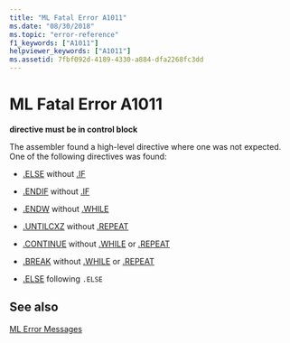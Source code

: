 ```yaml
---
title: "ML Fatal Error A1011"
ms.date: "08/30/2018"
ms.topic: "error-reference"
f1_keywords: ["A1011"]
helpviewer_keywords: ["A1011"]
ms.assetid: 7fbf092d-4189-4330-a884-dfa2268fc3dd
---
```

# ML Fatal Error A1011

**directive must be in control block**

The assembler found a high-level directive where one was not expected. One of the following directives was found:

- [.ELSE](../../assembler/masm/dot-else.md) without [.IF](../../assembler/masm/dot-if.md)

- [.ENDIF](../../assembler/masm/dot-endif.md) without [.IF](../../assembler/masm/dot-if.md)

- [.ENDW](../../assembler/masm/dot-endw.md) without [.WHILE](../../assembler/masm/dot-while.md)

- [.UNTILCXZ](../../assembler/masm/dot-untilcxz.md) without [.REPEAT](../../assembler/masm/dot-repeat.md)

- [.CONTINUE](../../assembler/masm/dot-continue.md) without [.WHILE](../../assembler/masm/dot-while.md) or [.REPEAT](../../assembler/masm/dot-repeat.md)

- [.BREAK](../../assembler/masm/dot-break.md) without [.WHILE](../../assembler/masm/dot-while.md) or [.REPEAT](../../assembler/masm/dot-repeat.md)

- [.ELSE](../../assembler/masm/dot-else.md) following `.ELSE`

## See also

[ML Error Messages](../../assembler/masm/ml-error-messages.md)<br/>